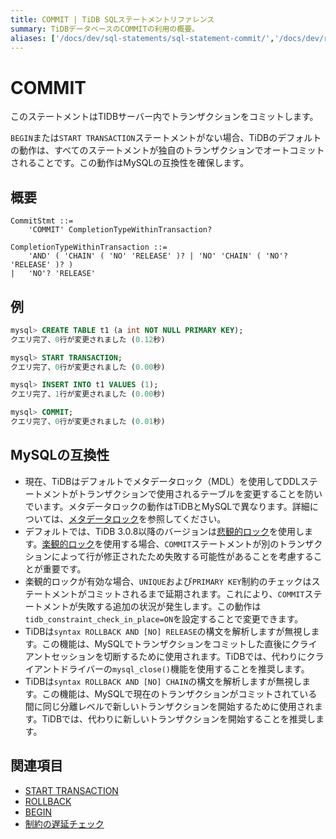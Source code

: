 ```yaml
---
title: COMMIT | TiDB SQLステートメントリファレンス
summary: TiDBデータベースのCOMMITの利用の概要。
aliases: ['/docs/dev/sql-statements/sql-statement-commit/','/docs/dev/reference/sql/statements/commit/']
---
```


# COMMIT

このステートメントはTIDBサーバー内でトランザクションをコミットします。

`BEGIN`または`START TRANSACTION`ステートメントがない場合、TiDBのデフォルトの動作は、すべてのステートメントが独自のトランザクションでオートコミットされることです。この動作はMySQLの互換性を確保します。

## 概要

```ebnf+diagram
CommitStmt ::=
    'COMMIT' CompletionTypeWithinTransaction?

CompletionTypeWithinTransaction ::=
    'AND' ( 'CHAIN' ( 'NO' 'RELEASE' )? | 'NO' 'CHAIN' ( 'NO'? 'RELEASE' )? )
|   'NO'? 'RELEASE'
```

## 例

```sql
mysql> CREATE TABLE t1 (a int NOT NULL PRIMARY KEY);
クエリ完了、0行が変更されました (0.12秒)

mysql> START TRANSACTION;
クエリ完了、0行が変更されました (0.00秒)

mysql> INSERT INTO t1 VALUES (1);
クエリ完了、1行が変更されました (0.00秒)

mysql> COMMIT;
クエリ完了、0行が変更されました (0.01秒)
```

## MySQLの互換性

* 現在、TiDBはデフォルトでメタデータロック（MDL）を使用してDDLステートメントがトランザクションで使用されるテーブルを変更することを防いでいます。メタデータロックの動作はTiDBとMySQLで異なります。詳細については、[メタデータロック](/metadata-lock.md)を参照してください。
* デフォルトでは、TiDB 3.0.8以降のバージョンは[悲観的ロック](/pessimistic-transaction.md)を使用します。[楽観的ロック](/optimistic-transaction.md)を使用する場合、`COMMIT`ステートメントが別のトランザクションによって行が修正されたため失敗する可能性があることを考慮することが重要です。
* 楽観的ロックが有効な場合、`UNIQUE`および`PRIMARY KEY`制約のチェックはステートメントがコミットされるまで延期されます。これにより、`COMMIT`ステートメントが失敗する追加の状況が発生します。この動作は`tidb_constraint_check_in_place=ON`を設定することで変更できます。
* TiDBは`syntax ROLLBACK AND [NO] RELEASE`の構文を解析しますが無視します。この機能は、MySQLでトランザクションをコミットした直後にクライアントセッションを切断するために使用されます。TiDBでは、代わりにクライアントドライバーの`mysql_close()`機能を使用することを推奨します。
* TiDBは`syntax ROLLBACK AND [NO] CHAIN`の構文を解析しますが無視します。この機能は、MySQLで現在のトランザクションがコミットされている間に同じ分離レベルで新しいトランザクションを開始するために使用されます。TiDBでは、代わりに新しいトランザクションを開始することを推奨します。

## 関連項目

* [START TRANSACTION](/sql-statements/sql-statement-start-transaction.md)
* [ROLLBACK](/sql-statements/sql-statement-rollback.md)
* [BEGIN](/sql-statements/sql-statement-begin.md)
* [制約の遅延チェック](/transaction-overview.md#lazy-check-of-constraints)